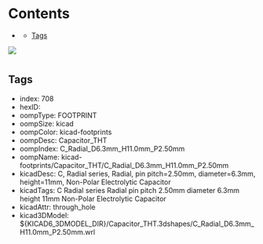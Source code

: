 



Contents
========

* [](#)
	* [Tags](#tags)
  
![][im]
# 

## Tags

- index: 708
- hexID: 
- oompType: FOOTPRINT
- oompSize: kicad
- oompColor: kicad-footprints
- oompDesc: Capacitor_THT
- oompIndex: C_Radial_D6.3mm_H11.0mm_P2.50mm
- oompName: kicad-footprints/Capacitor_THT/C_Radial_D6.3mm_H11.0mm_P2.50mm
- kicadDesc: C, Radial series, Radial, pin pitch=2.50mm, diameter=6.3mm, height=11mm, Non-Polar Electrolytic Capacitor
- kicadTags: C Radial series Radial pin pitch 2.50mm diameter 6.3mm height 11mm Non-Polar Electrolytic Capacitor
- kicadAttr: through_hole
- kicad3DModel: ${KICAD6_3DMODEL_DIR}/Capacitor_THT.3dshapes/C_Radial_D6.3mm_H11.0mm_P2.50mm.wrl



[im]: image.png
